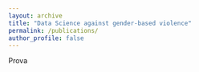 ```yaml
---
layout: archive
title: "Data Science against gender-based violence"
permalink: /publications/
author_profile: false
---
```

Prova
